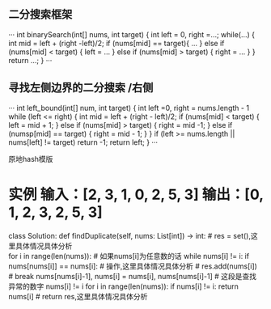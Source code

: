 ## 二分搜索框架
···
    int binarySearch(int[] nums, int target) {
        int left = 0, right =...;
        while(...) {
            int mid = left + (right -left)/2;
            if (nums[mid] == target){
                ...
            } else if (nums[mid] < target) {
                left = ...
            } else if (nums[mid] > target) {
                right = ...
            }
        }
        return ...;
    }
···

## 寻找左侧边界的二分搜索  /右侧
···
    int left_bound(int[] num, int target) {
        int left =0, right = nums.length - 1
        while (left <= right) {
            int mid = left + (right - left)/2;
            if (nums[mid] < target) {
                left = mid + 1;
            } else if (nums[mid] > target) {
                right = mid -1;
            } else if (numsp[mid] == target) {
                right = mid - 1;
            }
        } 
        if (left >= nums.length || nums[left] != target)
            return -1;
        return left;
    }
···

原地hash模版
# 实例 输入：[2, 3, 1, 0, 2, 5, 3]   输出：[0, 1, 2, 3, 2, 5, 3]
class Solution:
    def findDuplicate(self, nums: List[int]) -> int:
        # res = set(),这里具体情况具体分析  
        for i in range(len(nums)):
            # 如果nums[i]为任意数的话 
            while nums[i] != i:
                if nums[nums[i]] == nums[i]: 
                    # 操作,这里具体情况具体分析
                    # res.add(nums[i])
                    # break
                nums[nums[i]-1], nums[i] = nums[i], nums[nums[i]-1]
        # 这段是查找异常的数字 nums[i] != i 
        for i in range(len(nums)):
            if nums[i] != i: return nums[i]
        # return res,这里具体情况具体分析
